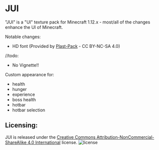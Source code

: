 JUI
===

"JUI" is a "UI" texture pack for Minecraft 1.12.x - most/all of the changes enhance the UI of Minecraft.

Notable changes:

- HD font (Provided by [Plast-Pack](https://github.com/Plastix/Plast-Pack) - CC BY-NC-SA 4.0)

//todo:
- No Vignette!!

Custom appearance for:

- health
- hunger
- experience
- boss health
- hotbar
- hotbar selection

Licensing:
------
JUI is released under the [Creative Commons Attribution-NonCommercial-ShareAlike 4.0 International](http://creativecommons.org/licenses/by-nc-sa/4.0/) license.
![license](http://i.creativecommons.org/l/by-nc-sa/4.0/88x31.png)
